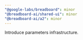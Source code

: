 ```yaml
---
"@google-labs/breadboard": minor
"@breadboard-ai/shared-ui": minor
"@breadboard-ai/a2": minor
---
```


Introduce parameters infrastructure.
